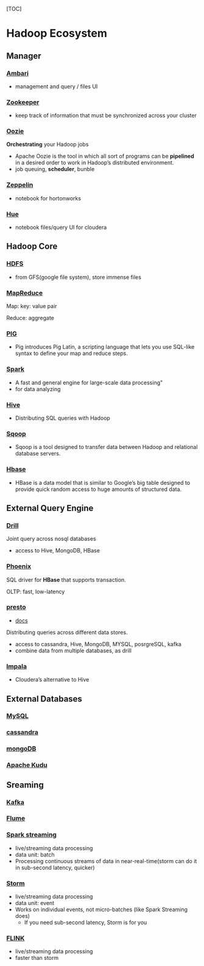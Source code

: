 [TOC] 

# Hadoop Ecosystem

## Manager

### [Ambari](https://docs.cloudera.com/HDPDocuments/Ambari/Ambari-2.4.1.0/)

- management and query / files UI

### [Zookeeper](https://www.tutorialspoint.com/zookeeper/index.htm)

- keep track of information that must be synchronized across your cluster

### [Oozie](https://www.tutorialspoint.com/apache_oozie/apache_oozie_introduction.htm)

**Orchestrating** your Hadoop jobs

- Apache Oozie is the tool in which all sort of programs can be **pipelined** in a desired order to work in Hadoop’s distributed environment. 
- job queuing, **scheduler**, bunble

### [Zeppelin](https://zeppelin.apache.org/contribution/documentation.html)

- notebook for hortonworks

### [Hue](https://gethue.com/)

- notebook  files/query UI for cloudera



## Hadoop Core

### [HDFS](https://www.tutorialspoint.com/hadoop/hadoop_hdfs_overview.htm)

- from GFS(google file system), store immense files

### [MapReduce](https://www.tutorialspoint.com/map_reduce/index.htm)

Map: key: value pair

Reduce: aggregate

### [PIG](https://www.tutorialspoint.com/apache_pig/pig_latin_basics.htm)

- Pig introduces Pig Latin, a scripting language that lets you use SQL-like syntax to define your map and reduce steps.

### [Spark](https://spark.apache.org/documentation.html)

- A fast and general engine for large-scale data processing"
- for data analyzing 

### [Hive](https://www.tutorialspoint.com/hive/hive_quick_guide.htm)

- Distributing SQL queries with Hadoop

### [Sqoop](https://www.tutorialspoint.com/sqoop/index.htm)

- Sqoop is a tool designed to transfer data between Hadoop and relational database servers.

### [Hbase](https://www.tutorialspoint.com/hbase/index.htm)

- HBase is a data model that is similar to Google’s big table designed to provide quick random access to huge amounts of structured data.

## External Query Engine

### [Drill](https://drill.apache.org/docs/tutorials-introduction/)

Joint query across nosql databases

- access to Hive, MongoDB, HBase

### [Phoenix](https://phoenix.apache.org/)

SQL driver for **HBase** that supports transaction. 

OLTP: fast, low-latency

### [presto](https://www.tutorialspoint.com/apache_presto/index.htm)

- [docs](https://prestodb.io/docs/current/)

Distributing queries across different data stores.

- access to cassandra,  Hive, MongoDB, MYSQL, posrgreSQL, kafka
- combine data from multiple databases, as drill

### [Impala](https://www.tutorialspoint.com/impala/index.htm)

- Cloudera’s alternative to Hive

## External Databases

### [MySQL]()



### [cassandra]()



### [mongoDB]()



### [Apache Kudu](https://kudu.apache.org/docs/quickstart.html)



## Sreaming



### [Kafka](https://kafka.apache.org/documentation/)



### [Flume](https://flume.apache.org/documentation.html)



### [Spark streaming](https://spark.apache.org/docs/latest/streaming-programming-guide.html)

- live/streaming data processing
- data unit: batch
- Processing continuous streams of data in near-real-time(storm can do it in sub-second latency, quicker)

### [Storm](https://storm.apache.org/releases/current/index.html)

- live/streaming data processing
- data unit: event
- Works on individual events, not micro-batches (like Spark Streaming does)
  - If you need sub-second latency, Storm is for you

### [FLINK](https://nightlies.apache.org/flink/flink-docs-stable/)

- live/streaming data processing
- faster than storm





